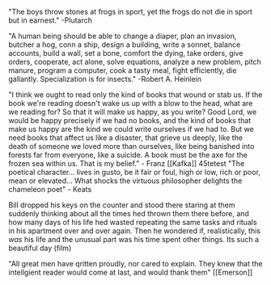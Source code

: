 "The boys throw stones at frogs in sport, yet the frogs do not die in sport but in earnest." 
	-Plutarch

"A human being should be able to change a diaper, plan an invasion, butcher a hog, conn a ship, design a building, write a sonnet, balance accounts, build a wall, set a bone, comfort the dying, take orders, give orders, cooperate, act alone, solve equations, analyze a new problem, pitch manure, program a computer, cook a tasty meal, fight efficiently, die gallantly. Specialization is for insects."
	-Robert A. Heinlein

"I think we ought to read only the kind of books that wound or stab us. If the book we're reading doesn't wake us up with a blow to the head, what are we reading for? So that it will make us happy, as you write? Good Lord, we would be happy precisely if we had no books, and the kind of books that make us happy are the kind we could write ourselves if we had to. But we need books that affect us like a disaster, that grieve us deeply, like the death of someone we loved more than ourselves, like being banished into forests far from everyone, like a suicide. A book must be the axe for the frozen sea within us. That is my belief.” - Franz [[Kafka]]
45tetest
"The poetical character... lives in gusto, be it fair or foul, high or low, rich or poor, mean or elevated... What shocks the virtuous philosopher delights the chameleon poet"
	- Keats

Bill dropped his keys on the counter and stood there staring at them suddenly thinking about all the times hed thrown them there before, and how many days of his life hed wasted repeating the same tasks and rituals in his apartment over and over again. Then he wondered if, realistically, this *was* his life and the unusual part was his time spent other things.
	Its such a beautiful day (film) 

"All great men have qritten proudly, nor cared to explain. They knew that the intellgient reader would come at last, and would thank them"
	[[Emerson]]